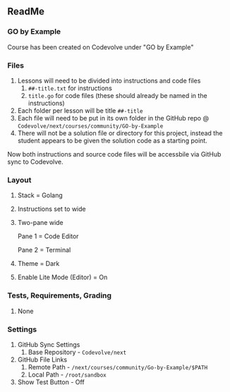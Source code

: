 ## ReadMe

### GO by Example

Course has been created on Codevolve under "GO by Example"

### Files

1. Lessons will need to be divided into instructions and code files
   1. `##-title.txt` for instructions
   2. `title.go` for code files (these should already be named in the instructions)
2. Each folder per lesson will be title `##-title`
3. Each file will need to be put in its own folder in the GitHub repo @ `Codevolve/next/courses/community/GO-by-Example`
4. There will not be a solution file or directory for this project, instead the student appears to be given the solution code as a starting point. 

Now both instructions and source code files will be accessbile via GitHub sync to Codevolve. 

### Layout

1. Stack = Golang

2. Instructions set to wide

3. Two-pane wide

   Pane 1 = Code Editor

   Pane 2 = Terminal

4. Theme = Dark

5. Enable Lite Mode (Editor) = On

### Tests, Requirements, Grading

1. None

### Settings

1. GitHub Sync Settings
   1. Base Repository - `Codevolve/next`
2. GitHub File Links
   1. Remote Path - `/next/courses/community/Go-by-Example/$PATH`
   2. Local Path - `/root/sandbox`
3. Show Test Button - Off